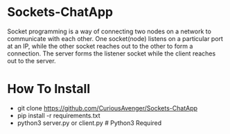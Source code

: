 # Sockets-ChatApp
Socket programming is a way of connecting two nodes on a network to communicate with each other. One socket(node) listens on a particular port at an IP, while the other socket reaches out to the other to form a connection. The server forms the listener socket while the client reaches out to the server.

# How To Install
- git clone https://github.com/CuriousAvenger/Sockets-ChatApp
- pip install -r requirements.txt
- python3 server.py or client.py # Python3 Required
